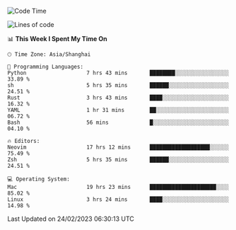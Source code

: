 <!--START_SECTION:waka-->
![Code Time](http://img.shields.io/badge/Code%20Time-1%2C172%20hrs%2018%20mins-blue)

![Lines of code](https://img.shields.io/badge/From%20Hello%20World%20I%27ve%20Written-65.4%20thousand%20lines%20of%20code-blue)

📊 **This Week I Spent My Time On** 

```text
🕑︎ Time Zone: Asia/Shanghai

💬 Programming Languages: 
Python                   7 hrs 43 mins       ████████░░░░░░░░░░░░░░░░░   33.89 % 
sh                       5 hrs 35 mins       ██████░░░░░░░░░░░░░░░░░░░   24.51 % 
Rust                     3 hrs 43 mins       ████░░░░░░░░░░░░░░░░░░░░░   16.32 % 
YAML                     1 hr 31 mins        ██░░░░░░░░░░░░░░░░░░░░░░░   06.72 % 
Bash                     56 mins             █░░░░░░░░░░░░░░░░░░░░░░░░   04.10 % 

🔥 Editors: 
Neovim                   17 hrs 12 mins      ███████████████████░░░░░░   75.49 % 
Zsh                      5 hrs 35 mins       ██████░░░░░░░░░░░░░░░░░░░   24.51 % 

💻 Operating System: 
Mac                      19 hrs 23 mins      █████████████████████░░░░   85.02 % 
Linux                    3 hrs 24 mins       ████░░░░░░░░░░░░░░░░░░░░░   14.98 % 
```


 Last Updated on 24/02/2023 06:30:13 UTC
<!--END_SECTION:waka-->
